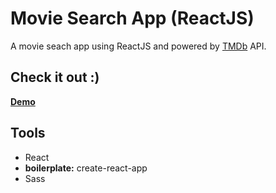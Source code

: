# Movie Search App (ReactJS)

A movie seach app using ReactJS and powered by [TMDb](https://www.themoviedb.org/ "TMDb") API.

## Check it out :)
__[Demo](https://r0o0.github.io/movie-search-react/ "Movie Search React")__

## Tools

- React
- __boilerplate:__ create-react-app
- Sass
